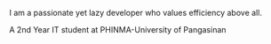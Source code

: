 I am a passionate yet lazy developer who values efficiency above all.

A 2nd Year IT student at PHINMA-University of Pangasinan
